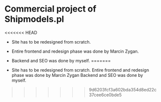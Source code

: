 # Commercial project of Shipmodels.pl
<<<<<<< HEAD
- Site has to be redesigned from scratch.
- Entire frontend and redesign phase was done by Marcin Zygan.
- Backend and SEO was done by myself.
=======

- Site has to be redesigned from scratch.
  Entire frontend and redesign phase was done by Marcin Zygan
  Backend and SEO was done by myself.
>>>>>>> 9d6203fcf3a602bda354d8ed22c37cee6ce0bde5
